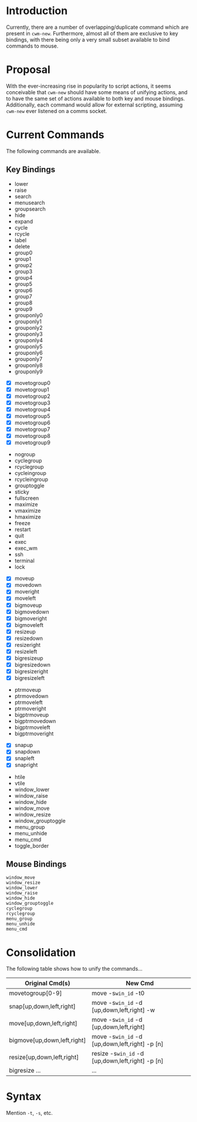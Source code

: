 # Introduction

Currently, there are a number of overlapping/duplicate command which are
present in `cwm-new`.  Furthermore, almost all of them are exclusive to key
bindings, with there being only a very small subset available to bind commands
to mouse.

# Proposal

With the ever-increasing rise in popularity to script actions, it seems
conceivable that `cwm-new` should have some means of unifying actions, and to
have the same set of actions available to both key and mouse bindings.
Additionally, each command would allow for external scripting, assuming
`cwm-new` ever listened on a comms socket.

# Current Commands

The following commands are available.

## Key Bindings

* lower
* raise
* search
* menusearch
* groupsearch
* hide
* expand
* cycle
* rcycle
* label
* delete
* group0
* group1
* group2
* group3
* group4
* group5
* group6
* group7
* group8
* group9
* grouponly0
* grouponly1
* grouponly2
* grouponly3
* grouponly4
* grouponly5
* grouponly6
* grouponly7
* grouponly8
* grouponly9
* [X] movetogroup0
* [X] movetogroup1
* [X] movetogroup2
* [X] movetogroup3
* [X] movetogroup4
* [X] movetogroup5
* [X] movetogroup6
* [X] movetogroup7
* [X] movetogroup8
* [X] movetogroup9
* nogroup
* cyclegroup
* rcyclegroup
* cycleingroup
* rcycleingroup
* grouptoggle
* sticky
* fullscreen
* maximize
* vmaximize
* hmaximize
* freeze
* restart
* quit
* exec
* exec_wm
* ssh
* terminal
* lock
* [X] moveup
* [X] movedown
* [X] moveright
* [X] moveleft
* [X] bigmoveup
* [X] bigmovedown
* [X] bigmoveright
* [X] bigmoveleft
* [X] resizeup
* [X] resizedown
* [X] resizeright
* [X] resizeleft
* [X] bigresizeup
* [X] bigresizedown
* [X] bigresizeright
* [X] bigresizeleft
* ptrmoveup
* ptrmovedown
* ptrmoveleft
* ptrmoveright
* bigptrmoveup
* bigptrmovedown
* bigptrmoveleft
* bigptrmoveright
* [X] snapup
* [X] snapdown
* [X] snapleft
* [X] snapright
* htile
* vtile
* window_lower
* window_raise
* window_hide
* window_move
* window_resize
* window_grouptoggle
* menu_group
* menu_unhide
* menu_cmd
* toggle_border

## Mouse Bindings

```
window_move
window_resize
window_lower
window_raise
window_hide
window_grouptoggle
cyclegroup
rcyclegroup
menu_group
menu_unhide
menu_cmd
```

# Consolidation

The following table shows how to unify the commands...

| Original Cmd(s)	      | New Cmd                               |
|-----------------------------|---------------------------------------|
| movetogroup[0-9]            | move -s`win_id` -t0                   |
| snap[up,down,left,right]    | move -s`win_id` -d [up,down,left,right] -w|
| move[up,down,left,right]    | move -s`win_id` -d [up,down,left,right]|
| bigmove[up,down,left,right] | move -s`win_id` -d [up,down,left,right] -p [n]|
| resize[up,down,left,right]  | resize -s`win_id` -d [up,down,left,right] -p [n]|
| bigresize ...               |                  ...                   |


# Syntax

Mention `-t`, `-s`, etc.
